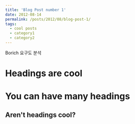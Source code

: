 ```yaml
---
title: 'Blog Post number 1'
date: 2012-08-14
permalink: /posts/2012/08/blog-post-1/
tags:
  - cool posts
  - category1
  - category2
---
```


Borich 요구도 분석

Headings are cool
======

You can have many headings
======

Aren't headings cool?
------
